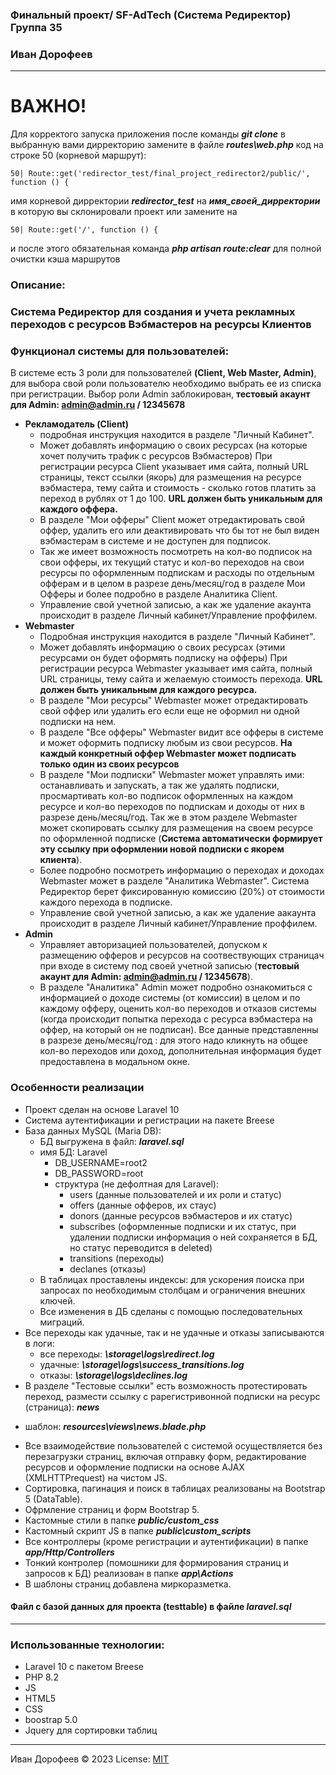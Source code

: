 ### Финальный проект/ SF-AdTech (Система Редиректор) Группа 35
### Иван Дорофеев
---
# ВАЖНО!
Для корректого запуска приложения после команды ***git clone*** в выбранную вами дирректорию
замените в файле ***routes\web.php*** код на строке 50 (корневой маршрут):
```
50| Route::get('redirector_test/final_project_redirector2/public/', function () {
```
имя корневой дирректории ***redirector_test*** на ***имя_своей_дирректории*** в которую вы склонировали проект
 или замените на
```
50| Route::get('/', function () {
```
и после этого обязательная команда
***php artisan route:clear***
для полной очистки кэша маршрутов

### Описание:
### Система Редиректор для создания и учета рекламных переходов с ресурсов Вэбмастеров на ресурсы Клиентов

### Функционал системы для пользователей:
В системе есть 3 роли для пользователей **(Client, Web Master, Admin)**, для выбора свой роли пользователю необходимо выбрать ее из списка при регистрации.
Выбор роли Admin заблокирован, **тестовый акаунт для Admin: admin@admin.ru / 12345678**
+ **Рекламодатель (Client)**  
    - подробная инструкция находится в разделе "Личный Кабинет".
    - Может добавлять информацию о своих ресурсах (на которые хочет получить трафик с ресурсов Вэбмастеров)
При регистрации ресурса Client указывает имя сайта, полный URL страницы, текст ссылки (якорь) для размещения на ресурсе вэбмастера,
тему сайта и стоимость - сколько готов платить за переход в рублях от 1 до 100. **URL должен быть уникальным для каждого оффера.**
    - В разделе "Мои офферы" Client может отредактировать свой оффер, удалить его или деактивировать что бы тот не был виден вэбмастерам в системе и не доступен для подписок.
    - Так же имеет возможность посмотреть на кол-во подписок на свои офферы, их текущий статус и кол-во переходов на свои ресурсы по
оформленным подпискам и расходы по отдельным офферам и в целом в разрезе день/месяц/год  в разделе Мои Офферы и более подробно в 
разделе Аналитика Client.
    - Управление свой учетной записью, а как же удаление акаунта происходит в разделе Личный кабинет/Управление проффилем.
+ **Webmaster** 
    - Подробная инструкция находится в разделе "Личный Кабинет".
    - Может добавлять информацию о своих ресурсах (этими ресурсами он будет оформять подписку на офферы)
При регистрации ресурса Webmaster указывает имя сайта, полный URL страницы,
тему сайта и желаемую стоимость перехода. **URL должен быть уникальным для каждого ресурса.**
    - В разделе "Мои ресурсы" Webmaster может отредактировать свой оффер или  удалить его если еще не оформил ни одной подписки на нем.
    - В разделе "Все офферы" Webmaster видит все офферы в системе и может оформить подписку любым из свои ресурсов.
**На каждый конкретный оффер Webmaster может подписать только один из своих ресурсов**
    - В разделе "Мои подписки" Webmaster может управлять ими: останавливать и запускать, а так же удалять подписки, просмартивать  кол-во 
подписок оформленных на каждом ресурсе и кол-во переходов по подпискам и доходы от них в разрезе день/месяц/год.
Так же в этом разделе Webmaster может скопировать ссылку для размещения на своем ресурсе по оформленной подписке (**Система автоматически формирует эту ссылку при оформлении новой подписки с якорем клиента**).
    - Более подробно посмотреть информацию о переходах и доходах Webmaster может в разделе "Аналитика Webmaster".
Система Редиректор берет фиксированную комиссию (20%) от стоимости каждого перехода в подписке.
    - Управление свой учетной записью, а как же удаление аакаунта происходит в разделе Личный кабинет/Управление проффилем.
+ **Admin**
    - Управляет авторизацией пользователей, допуском к размещению офферов и ресурсов на соотвествующих страницач при входе в систему 
под своей учетной записью (**тестовый акаунт для Admin: admin@admin.ru / 12345678**).
    - В разделе "Аналитика" Admin может подробно ознакомиться с информацией о доходе системы (от комиссии) в целом и по каждому офферу,
оценить кол-во переходов и отказов системы (когда происходит попытка перехода с ресурса вэбмастера на оффер, на который он не подписан).
Все данные представленны в разрезе день/месяц/год : для этого надо кликнуть на общее кол-во переходов или доход, дополнительная
информация будет предоставлена в модальном окне.

### Особенности реализации
+ Проект сделан на основе Laravel 10
+ Система аутентификации и регистрации на пакете Breese
+ База данных MySQL (Maria DB):
    - БД выгружена в файл: ***laravel.sql***
    - имя БД: Laravel
        - DB_USERNAME=root2
        - DB_PASSWORD=root
        - структура (не дефолтная для Laravel):
            - users (данные пользователей и их роли и статус)
            - offers (данные офферов, их стаус)
            - donors (данные ресурсов вэбмастеров и их статус)
            - subscribes (оформленные подписки и их статус, при удалении подписки информация о ней сохраняется в БД, но статус переводится в deleted)
            - transitions (переходы)
            - declanes (отказы)
    - В таблицах проставлены индексы: для ускорения поиска при запросах по необходимым столбцам и ограничения внешних ключей.
    - Все изменения в ДБ сделаны с помощью последовательных миграций.
+ Все переходы как удачные, так и не удачные и отказы записываются в логи:
    - все переходы: ***\storage\logs\redirect.log***
    - удачные: ***\storage\logs\success_transitions.log***
    - отказы: ***\storage\logs\declines.log***
+ В разделе "Тестовые ссылки" есть возможность протестировать переход, размести ссылку с рарегистривонной подписки на ресурс (страница): ***news***
- шаблон: ***resources\views\news.blade.php***
+ Все взаимодействие пользователей с системой осуществляется без перезагрузки страниц, включая отправку форм,
редактирование ресурсов и оформление подписки на основе AJAX (XMLHTTPrequest) на чистом JS.
+ Сортировка, пагинация и поиск в таблицах реализованы на Bootstrap 5 (DataTable).
+ Офрмление страниц и форм Bootstrap 5.
+ Кастомные стили в папке ***public/custom_css***
+ Кастомный скрипт JS в папке ***public\custom_scripts***
+ Все контроллеры (кроме регистрации и аутентификации) в папке ***app/Http/Controllers***
+ Тонкий контролер (помошники для формирования страниц и запросов к БД) реализован в папке ***app\Actions***
+ В шаблоны страниц добавлена миркоразметка.

 
#### Файл с базой данных для проекта (testtable) в файле ***laravel.sql***


---
### Использованные технологии:
+ Laravel 10 c пакетом Breese
+ PHP 8.2
+ JS 
+ HTML5
+ CSS
+ boostrap 5.0
+ Jquery для сортировки таблиц




---
Иван Дорофеев &copy; 2023
License: [MIT](https://mit-license.org/)
